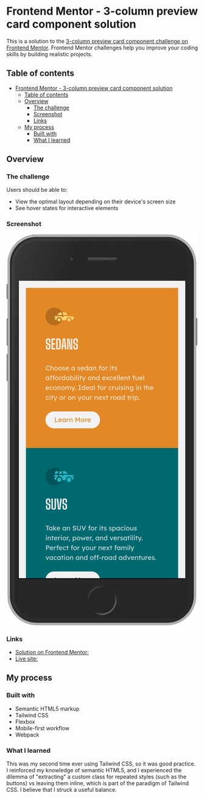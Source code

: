 # Frontend Mentor - 3-column preview card component solution

This is a solution to the [3-column preview card component challenge on Frontend Mentor](https://www.frontendmentor.io/challenges/3column-preview-card-component-pH92eAR2-). Frontend Mentor challenges help you improve your coding skills by building realistic projects. 

## Table of contents

- [Frontend Mentor - 3-column preview card component solution](#frontend-mentor---3-column-preview-card-component-solution)
  - [Table of contents](#table-of-contents)
  - [Overview](#overview)
    - [The challenge](#the-challenge)
    - [Screenshot](#screenshot)
    - [Links](#links)
  - [My process](#my-process)
    - [Built with](#built-with)
    - [What I learned](#what-i-learned)


## Overview

### The challenge

Users should be able to:

- View the optimal layout depending on their device's screen size
- See hover states for interactive elements

### Screenshot

![](./dist/images/screenshot.png)


### Links

- [Solution on Frontend Mentor: ](https://your-solution-url.com)
- [Live site: ](https://your-live-site-url.com)

## My process

### Built with

- Semantic HTML5 markup
- Tailwind CSS
- Flexbox
- Mobile-first workflow
- Webpack

### What I learned

This was my second time ever using Tailwind CSS, so it was good practice.  I reinforced my knowledge of semantic HTML5, and I experienced the dilemma of "extracting" a custom class for repeated styles (such as the buttons) vs leaving them inline, which is part of the paradigm of Tailwind CSS.  I believe that I struck a useful balance.



